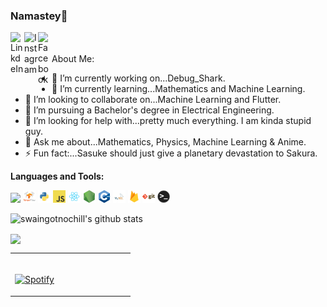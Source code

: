 ### Namastey🙏 

<a href="https://www.linkedin.com/in/snroshan/">
  <img align="left" alt="LinkdeIn" width="22px" src="https://cdn.jsdelivr.net/npm/simple-icons@v3/icons/linkedin.svg" />
</a>
<a href="https://www.instagram.com/_snroshan/">
  <img align="left" alt="Instagram" width="22px" src="https://cdn.jsdelivr.net/npm/simple-icons@v3/icons/instagram.svg" />
</a>
<a href="https://www.facebook.com/roshan.swain.980/">
  <img align="left" alt="Facebook" width="22px" src="https://cdn.jsdelivr.net/npm/simple-icons@v3/icons/facebook.svg" />
</a>

</br>
</br>
About Me:  

- 🔭 I’m currently working on...Debug_Shark.
- 🌱 I’m currently learning...Mathematics and Machine Learning.
- 👯 I’m looking to collaborate on...Machine Learning and Flutter.
- 💼 I’m pursuing a Bachelor's degree in Electrical Engineering.
- 🤔 I’m looking for help with...pretty much everything. I am kinda stupid guy.
- 💬 Ask me about...Mathematics, Physics, Machine Learning & Anime.
- ⚡ Fun fact:...Sasuke should just give a planetary devastation to Sakura.

**Languages and Tools:**  

<code><img height="20" src="https://pytorch.org/assets/images/pytorch-logo.png"></code>
<code><img height="20" src="https://raw.githubusercontent.com/github/explore/80688e429a7d4ef2fca1e82350fe8e3517d3494d/topics/tensorflow/tensorflow.png"></code>
<code><img height="20" src="https://raw.githubusercontent.com/github/explore/80688e429a7d4ef2fca1e82350fe8e3517d3494d/topics/python/python.png"></code>
<code><img height="20" src="https://raw.githubusercontent.com/github/explore/80688e429a7d4ef2fca1e82350fe8e3517d3494d/topics/javascript/javascript.png"></code>
<code><img height="20" src="https://raw.githubusercontent.com/github/explore/80688e429a7d4ef2fca1e82350fe8e3517d3494d/topics/react/react.png"></code>
<code><img height="20" src="https://raw.githubusercontent.com/github/explore/80688e429a7d4ef2fca1e82350fe8e3517d3494d/topics/nodejs/nodejs.png"></code>
<code><img height="20" src="https://raw.githubusercontent.com/github/explore/80688e429a7d4ef2fca1e82350fe8e3517d3494d/topics/cpp/cpp.png"></code>
<code><img height="20" src="https://raw.githubusercontent.com/github/explore/80688e429a7d4ef2fca1e82350fe8e3517d3494d/topics/mysql/mysql.png"></code>
<code><img height="20" src="https://raw.githubusercontent.com/github/explore/80688e429a7d4ef2fca1e82350fe8e3517d3494d/topics/firebase/firebase.png"></code>
<code><img height="20" src="https://raw.githubusercontent.com/github/explore/80688e429a7d4ef2fca1e82350fe8e3517d3494d/topics/git/git.png"></code>
<code><img height="20" src="https://raw.githubusercontent.com/github/explore/80688e429a7d4ef2fca1e82350fe8e3517d3494d/topics/terminal/terminal.png"></code>


![swaingotnochill's github stats](https://github-readme-stats.vercel.app/api?username=swaingotnochill&show_icons=true&hide_border=true)

  <img align="center" src="https://github-readme-stats.vercel.app/api/top-langs/?username=swaingotnochill&hide=html,css&layout=compact" />


<table width="80%"> 
  <tr>
  <td width="40%">
      
&nbsp; <br> [![Spotify](https://novatorem.vercel.app/api/spotify)](https://open.spotify.com/playlist/37i9dQZF1DX6XceWZP1znY)

  </td>
  </table>

[//]: <> (The `&nbsp;` is to have Aphelion take up more space)


